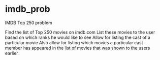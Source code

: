 imdb_prob
=========

IMDB Top 250 problem

Find the list of Top 250 movies on imdb.com
List these movies to the user based on which ranks he would like to see
Allow for listing the cast of a particular movie
Also allow for listing which movies a particular cast member has appeared in the list of movies that was shown to the users earlier
